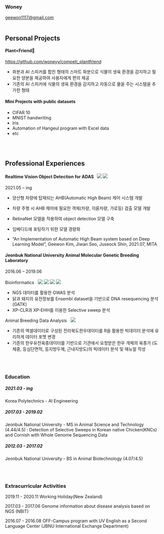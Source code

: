 
<!--
**woneyy/woneyy** is a ✨ _special_ ✨ repository because its `README.md` (this file) appears on your GitHub profile.

Here are some ideas to get you started:

- 🔭 I’m currently working on ...
- 🌱 I’m currently learning ...
- 👯 I’m looking to collaborate on ...
- 🤔 I’m looking for help with ...
- 💬 Ask me about ...
- 📫 How to reach me: ...
- 😄 Pronouns: ...
- ⚡ Fun fact: ...
-->

### Woney
geewon1117@gmail.com
<br><br>


## Personal Projects
#### Plant+Friend🌱<br>
https://github.com/woneyy/competi_plantfriend
- 화분과 AI 스피커를 합친 형태의 스마트 화분으로 식물의 생육 환경을 감지하고 필요한 양분을 제공하여 사용자에게 편의 제공
- 기존의 AI 스피커에 식물의 생육 환경을 감지하고 자동으로 물을 주는 시스템을 추가한 형태

#### Mini Projects with public datasets
- CIFAR 10
- MNIST handwriting
- Iris
- Automation of Hangeul program with Excel data
- etc

<br><br>
## Professional Experiences

#### Realtime Vision Object Detection for ADAS &nbsp; <img src=https://img.shields.io/badge/python-blue> <img src=https://img.shields.io/badge/jacinto_mmdetection-white>
2021.05 – ing 
- 양산형 차량에 탑재되는 AHB(Automatic High Beam) 제어 시스템 개발
- 차량 주행 시 AHB 제어에 필요한 객체(차량, 이륜차량, 가로등) 검출 모델 개발
- RetinaNet 모델을 적용하여 object detection 모델 구축
- 임베디드에 포팅하기 위한 모델 경량화

- “An Implementation of Automatic High Beam system based on Deep Learning Model”, Geewon Kim, Jiwan Seo, Juseock Shin, 2021.07, MITA

#### Jeonbuk National University Animal Molecular Genetic Breeding Laboratory
2016.06 – 2019.06<br><br>
Bioinformatics 
&nbsp; <img src=https://img.shields.io/badge/GATK-yellow> <img src=https://img.shields.io/badge/R-green> <img src=https://img.shields.io/badge/python-blue> <img src=https://img.shields.io/badge/shellscript-grey> 
  
- NGS 데이터를 활용한 GWAS 분석
- 닭과 돼지의 유전정보를 Ensembl dataset을 기반으로 DNA resequencing 분석 (GATK)
- XP-CLR과 XP-EHH를 이용한 Selective sweep 분석

Animal Breeding Data Analysis
&nbsp; <img src=https://img.shields.io/badge/R-green>
- 기존의 엑셀데이터로 구성된 전라북도한우데이터를 R을 활용한 빅데이터 분석에 유리하게 데이터 포멧 변경
- 기존의 한우유전육종데이터를 기반으로 기관에서 요청받은 한우 개체의 육종가 (도체중, 등심단면적, 등지방두께, 근내지방도)의 빅데이터 분석 및 매뉴얼 작성


<br><br>
### Education


##### 2021.03 - ing
Korea Polytechnics - AI Engineering 

##### 2017.03 - 2019.02
Jeonbuk National University - MS in Animal Science and Technology (4.44/4.5) 
 : Detection of Selective Sweeps in Korean native Chicken(KNCs) and Cornish with Whole Genome Sequencing Data

##### 2012.03 - 2017.02
Jeonbuk National University - BS in Animal Biotechnology (4.07/4.5)







<br><br>
### Extracurricular Activities




2019.11 - 2020.11	Working Holiday(New Zealand)

2017.03 - 2017.06	Genome information about disease analysis based on NGS (NBIT)

2016.07 - 2016.08	OFF-Campus program with UV English as a Second Language Center (JBNU International Exchange Department)







